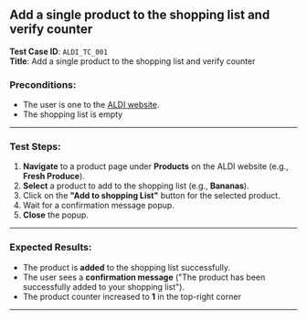 ## Add a single product to the shopping list and verify counter

**Test Case ID**: `ALDI_TC_001`  
**Title**: Add a single product to the shopping list and verify counter

### Preconditions:
- The user is one to the [ALDI website](https://www.aldi.us).
- The shopping list is empty
---

### Test Steps:
1. **Navigate** to a product page under **Products** on the ALDI website (e.g., **Fresh Produce**).
2. **Select** a product to add to the shopping list (e.g., **Bananas**).
3. Click on the **"Add to shopping List"** button for the selected product.
4. Wait for a confirmation message popup.
5. **Close** the popup.

---

### Expected Results:
- The product is **added** to the shopping list successfully.
- The user sees a **confirmation message** ("The product has been successfully added to your shopping list").
- The product counter increased to **1** in the top-right corner

---